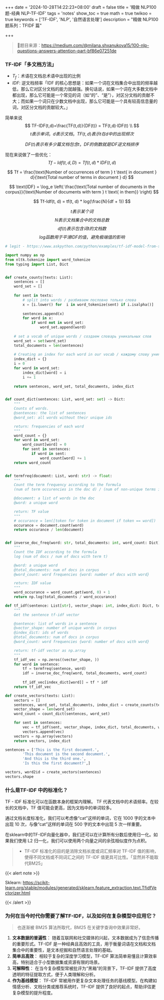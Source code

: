 +++
date = '2024-10-28T14:22:23+08:00'
draft = false
title = '精做 NLP100 题-经典 NLP-TF-IDF'
tags = 'notes'
show_toc = true
math = true
twikoo = true
keywords = ['TF-IDF', 'NLP', '自然语言处理']
description = "精做 NLP100 题系列：TFIDF 篇"

+++

> 📒题目来源：https://medium.com/@milana.shxanukova15/100-nlp-questions-answers-attention-part-bf86e07251de

### TF-IDF「多文档方法」

- $T_f$：术语在文档总术语中出现的比例
- $IDF$: 逆文档频率「IDF 的核心思想是：如果一个词在文档集合中出现的频率越低，那么它对区分文档的能力就越强。换句话说，如果一个词在大多数文档中都出现，那么它可能是一个常见的词（如“的”、“是”），对区分文档的贡献不大；而如果一个词只在少数文档中出现，那么它可能是一个具有较高信息量的词，对区分文档的贡献较大。」

简单来说
$$
TF-IDF(t,d)=\frac{TF(t,d)}{DF(t)} = TF(t,d)·IDF(t) \\
$$
$$
t 表示单词，d 表示文档，TF(t,d)表示t在d 中的出现频次
$$

$$
DF(t)表示有多少篇文档包含t，DF 的倒数就是IDF 逆文档排序
$$

现在来说做了一些优化：
$$
Tf-Idf(t, d, D) = Tf(t, d) * IDF(t, d)
$$

$$
Tf = \frac{\text{Number of occurrences of term } t \text{ in document } d}{\text{Total number of terms in document } d}
$$

$$
\text{IDF} = \log_e \left( \frac{\text{Total number of documents in the corpus}}{\text{Number of documents with term } t \text{ in them}} \right)
$$

$$
Tf-Idf(t, d) = tf(t, d) * log(\frac{N}{df + 1}) 
$$

$$t 表示某个词$$
$$N 表示文档集合中的文档总数$$
$$df(t) 表示包含词t的文档数$$
$$log 函数用于平滑IDF 的值，避免极端值的影响$$



```python
# legit - https://www.askpython.com/python/examples/tf-idf-model-from-scratch

import numpy as np
from nltk.tokenize import word_tokenize 
from typing import List, Dict


def create_counts(texts: List):
    sentences = []
    word_set = []
    
    for sent in texts:
        # split into words / разбиваем пословно только слова
        x = [i.lower() for  i in word_tokenize(sent) if i.isalpha()]
        
        sentences.append(x)
        for word in x:
            if word not in word_set:
                word_set.append(word)
    
    # set a vocab of unique words / создаем словарь уникальных слов 
    word_set = set(word_set)
    total_documents = len(sentences)
 
    # Creating an index for each word in our vocab / каждому слову уникальный индекс 
    index_dict = {} 
    i = 0
    for word in word_set:
        index_dict[word] = i
        i += 1
        
    return sentences, word_set, total_documents, index_dict


def count_dict(sentences: List, word_set: set) -> Dict:
    """
    Counts of words.
    @sentences: the list of sentences 
    @word_set: all words without their unique ids

    return: frequencies of each word
    """
    word_count = {}
    for word in word_set:
        word_count[word] = 0
        for sent in sentences:
            if word in sent:
                word_count[word] += 1
    return word_count


def termfreq(document: List, word: str) -> float:
    """
    Count the term frequency according to the formula 
    (num of term occurencies in the doc d) / (num of non-unique terms in doc d)

    @document: a list of words in the doc
    @word: a unique word

    return: TF value
    """
    # occurance = len([token for token in document if token == word])
    occurance = document.count(word)
    return occurance / len(document)


def inverse_doc_freq(word: str, total_documents: int, word_count: Dict):
    """
    Count the IDF according to the formula
    log (num of docs / num of docs with term t)

    @word: a unique word
    @total_documents: num of docs in corpus
    @word_count: word frequencies {word: number of docs with word}

    return: IDF value
    """
    word_occurance = word_count.get(word, 0) + 1
    return np.log(total_documents / word_occurance)

def tf_idf(sentence: List[str], vector_shape: int, index_dict: Dict, total_documents: int, word_count: Dict) -> np.array:
    """
    Get the sentence tf-idf vector

    @sentence: list of words in a sentence
    @vector_shape: number of unique words in corpus
    @index_dict: ids of words
    @total_documents: num of docs in corpus
    @word_count: word frequencies {word: number of docs with word}

    return: tf-idf vector as np.array
    """
    tf_idf_vec = np.zeros((vector_shape, ))
    for word in sentence:
        tf = termfreq(sentence, word)
        idf = inverse_doc_freq(word, total_documents, word_count)
         
        tf_idf_vec[index_dict[word]] = tf * idf 
    return tf_idf_vec

def create_vectors(texts: List):
    vectors = []
    sentences, word_set, total_documents, index_dict = create_counts(texts)
    vector_shape = len(word_set)
    word_count = count_dict(sentences, word_set)

    for sent in sentences:
        vec = tf_idf(sent, vector_shape, index_dict, total_documents, word_count)
        vectors.append(vec)
    vectors = np.array(vectors)
    return vectors, index_dict

sentences = ['This is the first document.',
        'This document is the second document.',
        'And this is the third one.',
        'Is this the first document?',]

vectors, word2id = create_vectors(sentences)
vectors.shape
```

### 什么是TF-IDF 中的标准化？

TF - IDF 标准化可以在函数本身的框架内理解。 TF 代表文档中的术语频率。在较长的文档中，TF 值可能会更高，因为文档中的单词较多。

通过文档长度标准化，我们可以考虑像“cat”这样的单词，它在 1000 字的文本中出现 10 次，与像“cat”这样的单词在 500 字的文本中出现 5 次一样重要。

在sklearn中的TF-IDF向量化器中，我们还可以在计算所有分数后使用归一化。如果我们使用 L2 归一化，我们可以使用两个向量之间的余弦相似度作为点积。

> - TF-IDF 标准化的目的是消除文档长度或词汇频率对 TF-IDF 值的影响，使得不同文档或不同词汇之间的 TF-IDF 值更具可比性。「显然并不能取代BM25」

{{< alert note >}}

Sklearn: https://scikit-learn.org/stable/modules/generated/sklearn.feature_extraction.text.TfidfVectorizer.html

{{< /alert >}}

### 为何在当今时代你需要了解TF-IDF，以及如何在复杂模型中应用它？

> 也逐渐被 BM25 算法所取代，BM25 在关键字查询中效果非常好。

1. **文本数据的普遍性**：
   随着互联网和社交媒体的兴起，文本数据成为了信息传播的重要形式。TF-IDF 是一种经典且高效的工具，用于衡量词语在文档和文档集合中的重要性，是文本挖掘和自然语言处理的基础。
2. **简单且高效**：
   相较于复杂的深度学习模型，TF-IDF 算法简单易懂且计算效率高，特别适合于小型数据集或资源有限的场景。
3. **可解释性**：
   在当今复杂模型常被批评为“黑箱”的背景下，TF-IDF 提供了高度透明的特征提取方式，便于人类理解和分析。
4. **作为基线模型**：
   TF-IDF 常被用作更复杂文本处理任务的基线模型。在构建如情感分析、文档分类或推荐系统时，TF-IDF 提供了良好的起点，帮助评估更复杂模型的提升程度。







